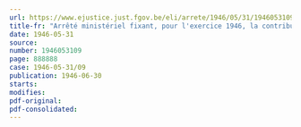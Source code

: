 ```yaml
---
url: https://www.ejustice.just.fgov.be/eli/arrete/1946/05/31/1946053109/justel
title-fr: "Arrêté ministériel fixant, pour l'exercice 1946, la contribution provisionnelle à verser au Conseil professionnel de l'Électricité, en liquidation"
date: 1946-05-31
source:
number: 1946053109
page: 888888
case: 1946-05-31/09
publication: 1946-06-30
starts:
modifies:
pdf-original:
pdf-consolidated:
---
```


